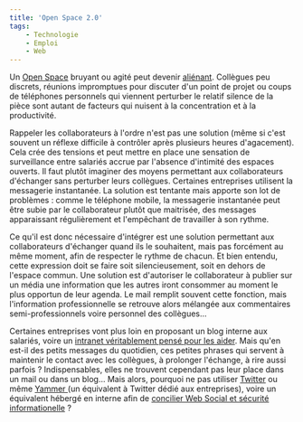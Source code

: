 ```yaml
---
title: 'Open Space 2.0'
tags:
    - Technologie
    - Emploi
    - Web
---
```


Un [Open Space](http://fr.wikipedia.org/wiki/Am%C3%A9nagement_en_open_space) bruyant ou agité peut devenir [aliénant](http://www.guilhembertholet.com/blog/2009/07/31/livre-lopen-space-ma-tuer/). Collègues peu discrets, réunions impromptues pour discuter d'un point de projet ou coups de téléphones personnels qui viennent perturber le relatif silence de la pièce sont autant de facteurs qui nuisent à la concentration et à la productivité.

Rappeler les collaborateurs à l'ordre n'est pas une solution (même si c'est souvent un réflexe difficile à contrôler après plusieurs heures d'agacement). Cela crée des tensions et peut mettre en place une sensation de surveillance entre salariés accrue par l'absence d'intimité des espaces ouverts. Il faut plutôt imaginer des moyens permettant aux collaborateurs d'échanger sans perturber leurs collègues. Certaines entreprises utilisent la messagerie instantanée. La solution est tentante mais apporte son lot de problèmes&nbsp;: comme le téléphone mobile, la messagerie instantanée peut être subie par le collaborateur plutôt que maitrisée, des messages apparaissant régulièrement et l'empêchant de travailler à son rythme.

Ce qu'il est donc nécessaire d'intégrer est une solution permettant aux collaborateurs d'échanger quand ils le souhaitent, mais pas forcément au même moment, afin de respecter le rythme de chacun. Et bien entendu, cette expression doit se faire soit silencieusement, soit en dehors de l'espace commun. Une solution est d'autoriser le collaborateur à publier sur un média une information que les autres iront consommer au moment le plus opportun de leur agenda. Le mail remplit souvent cette fonction, mais l'information professionnelle se retrouve alors mélangée aux commentaires semi-professionnels voire personnel des collègues…

Certaines entreprises vont plus loin en proposant un blog interne aux salariés, voire un [intranet véritablement pensé pour les aider](http://www.capitaine-commerce.com/2009/08/07/23636-comment-rater-ou-reussir-son-intranet/). Mais qu'en est-il des petits messages du quotidien, ces petites phrases qui servent à maintenir le contact avec les collègues, à prolonger l'échange, à rire aussi parfois&nbsp;? Indispensables, elles ne trouvent cependant pas leur place dans un mail ou dans un blog… Mais alors, pourquoi ne pas utiliser [Twitter](http://www.thierryrousseau.net/twitter-en-entreprise/) ou même [Yammer ](http://www.presse-citron.net/yammer-le-twitter-version-corporate/)(un équivalent à Twitter dédié aux entreprises), voire un équivalent hébergé en interne afin de [concilier Web Social et sécurité informationelle](http://web.archive.org/web/20130331235850///www.duperrin.com/2009/08/25/lentreprise-2-0-menace-t-elle-la-securite/) ?
